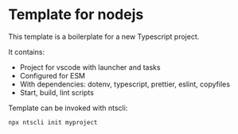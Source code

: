# Template for nodejs

This template is a boilerplate for a new Typescript project.

It contains:
- Project for vscode with launcher and tasks
- Configured for ESM
- With dependencies: dotenv, typescript, prettier, eslint, copyfiles
- Start, build, lint scripts

Template can be invoked with ntscli:

```
npx ntscli init myproject
```

